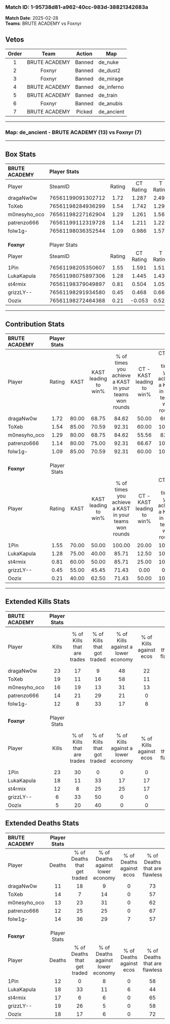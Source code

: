 ### Match ID: 1-95738d81-a962-40cc-983d-38821342683a  
**Match Date**: 2025-02-28  
**Teams**: BRUTE ACADEMY vs Foxnyr  

## Vetos  

| Order | Team | Action | Map |
| :---: | :--: | :----: | --- |
| 1 | BRUTE ACADEMY | Banned | de_nuke |
| 2 | Foxnyr | Banned | de_dust2 |
| 3 | Foxnyr | Banned | de_mirage |
| 4 | BRUTE ACADEMY | Banned | de_inferno |
| 5 | BRUTE ACADEMY | Banned | de_train |
| 6 | Foxnyr | Banned | de_anubis |
| 7 | BRUTE ACADEMY | Picked | de_ancient |

---  

### **Map**: de_ancient - BRUTE ACADEMY (13) vs Foxnyr (7)  
---  

## Box Stats  

| **BRUTE ACADEMY** | Player Stats      |        |           |          |       |       |       |         |        |      |     |
| :- | :- | :-: | :-: | :-: | :-: | :-: | :-: | :-: | :-: | :-: | :-: |
| Player            | SteamID           | Rating | CT Rating | T Rating | KAST  |  ADR  | Kills | Assists | Deaths | K/D  | HS% |
| dragaNw0w         | 76561199091302712 |  1.72  |   1.287   |  2.493   | 80.00 | 109.2 |  23   |    4    |   11   | 2.09 | 52  |
| ToXeb             | 76561198284936299 |  1.54  |   1.742   |  1.299   | 85.00 | 113.5 |  19   |    9    |   14   | 1.36 | 57  |
| m0nesyho_oco      | 76561198227162904 |  1.29  |   1.261   |  1.569   | 80.00 | 85.8  |  16   |    6    |   13   | 1.23 | 25  |
| patrenzo666       | 76561199112319728 |  1.14  |   1.211   |  1.224   | 80.00 | 62.7  |  14   |    1    |   12   | 1.17 | 57  |
| folw1g-           | 76561198036352544 |  1.09  |   0.986   |  1.574   | 85.00 | 70.5  |  12   |    7    |   14   | 0.86 | 50  |
|                   |                   |        |           |          |       |       |       |         |        |      |     |
|                   |                   |        |           |          |       |       |       |         |        |      |     |
|                   |                   |        |           |          |       |       |       |         |        |      |     |
| **Foxnyr**        | Player Stats      |        |           |          |       |       |       |         |        |      |     |
| Player            | SteamID           | Rating | CT Rating | T Rating | KAST  |  ADR  | Kills | Assists | Deaths | K/D  | HS% |
| 1Pin              | 76561198205350607 |  1.55  |   1.591   |  1.517   | 70.00 | 93.0  |  23   |    2    |   12   | 1.92 | 39  |
| LukaKapula        | 76561198075897306 |  1.28  |   1.445   |  1.430   | 75.00 | 105.9 |  18   |    6    |   18   | 1.00 | 55  |
| st4rmix           | 76561198379049897 |  0.81  |   0.504   |  1.054   | 60.00 | 67.9  |  12   |    5    |   17   | 0.71 | 58  |
| grizzLY--         | 76561198291934580 |  0.45  |   0.468   |  0.667   | 55.00 | 59.0  |   6   |   10    |   19   | 0.32 | 50  |
| Oozix             | 76561198272464368 |  0.21  |  -0.053   |  0.522   | 40.00 | 35.1  |   5   |    2    |   18   | 0.28 | 40  |
---  

## Contribution Stats  

| **BRUTE ACADEMY** | Player Stats |       |                      |                                                        |                           |                                                             |                          |                                                            |
| :- | :-: | :-: | :-: | :-: | :-: | :-: | :-: | :-: |
| Player            |    Rating    | KAST  | KAST leading to win% | % of times you achieve a KAST in your teams won rounds | CT - KAST leading to win% | CT - % of times you achieve a KAST in your teams won rounds | T - KAST leading to win% | T - % of times you achieve a KAST in your teams won rounds |
| dragaNw0w         |     1.72     | 80.00 |        68.75         |                         84.62                          |           50.00           |                            66.67                            |          87.50           |                           100.00                           |
| ToXeb             |     1.54     | 85.00 |        70.59         |                         92.31                          |           60.00           |                           100.00                            |          85.71           |                           85.71                            |
| m0nesyho_oco      |     1.29     | 80.00 |        68.75         |                         84.62                          |           55.56           |                            83.33                            |          85.71           |                           85.71                            |
| patrenzo666       |     1.14     | 80.00 |        75.00         |                         92.31                          |           66.67           |                           100.00                            |          85.71           |                           85.71                            |
| folw1g-           |     1.09     | 85.00 |        70.59         |                         92.31                          |           60.00           |                           100.00                            |          85.71           |                           85.71                            |
|                   |              |       |                      |                                                        |                           |                                                             |                          |                                                            |
|                   |              |       |                      |                                                        |                           |                                                             |                          |                                                            |
|                   |              |       |                      |                                                        |                           |                                                             |                          |                                                            |
| **Foxnyr**        | Player Stats |       |                      |                                                        |                           |                                                             |                          |                                                            |
| Player            |    Rating    | KAST  | KAST leading to win% | % of times you achieve a KAST in your teams won rounds | CT - KAST leading to win% | CT - % of times you achieve a KAST in your teams won rounds | T - KAST leading to win% | T - % of times you achieve a KAST in your teams won rounds |
| 1Pin              |     1.55     | 70.00 |        50.00         |                         100.00                         |           20.00           |                           100.00                            |          66.67           |                           100.00                           |
| LukaKapula        |     1.28     | 75.00 |        40.00         |                         85.71                          |           12.50           |                           100.00                            |          71.43           |                           83.33                            |
| st4rmix           |     0.81     | 60.00 |        50.00         |                         85.71                          |           25.00           |                           100.00                            |          62.50           |                           83.33                            |
| grizzLY--         |     0.45     | 55.00 |        45.45         |                         71.43                          |           0.00            |                            0.00                             |          83.33           |                           83.33                            |
| Oozix             |     0.21     | 40.00 |        62.50         |                         71.43                          |           50.00           |                           100.00                            |          66.67           |                           66.67                            |
---  

## Extended Kills Stats  

| **BRUTE ACADEMY** | Player Stats |                            |                            |                                    |                         |                              |                                 |                                       |                    |           |
| :- | :-: | :-: | :-: | :-: | :-: | :-: | :-: | :-: | :-: | :-: |
| Player            |    Kills     | % of Kills that are trades | % of Kills that got traded | % of Kills against a lower economy | % of Kills against ecos | % of Kills that are flawless | % of Kills that are close duels | % of Kills that are assisted by flash | Pistol Round Kills | AWP Kills |
| dragaNw0w         |      23      |             17             |             9              |                 48                 |           22            |              57              |               17                |                   0                   |         0          |     5     |
| ToXeb             |      19      |             11             |             16             |                 58                 |           11            |              68              |                5                |                   0                   |         0          |     0     |
| m0nesyho_oco      |      16      |             19             |             13             |                 31                 |           13            |              69              |                6                |                   6                   |         8          |     1     |
| patrenzo666       |      14      |             21             |             29             |                 21                 |            0            |              50              |               14                |                   7                   |         0          |     1     |
| folw1g-           |      12      |             8              |             33             |                 17                 |            8            |              42              |                8                |                   0                   |         0          |     1     |
|                   |              |                            |                            |                                    |                         |                              |                                 |                                       |                    |           |
|                   |              |                            |                            |                                    |                         |                              |                                 |                                       |                    |           |
|                   |              |                            |                            |                                    |                         |                              |                                 |                                       |                    |           |
| **Foxnyr**        | Player Stats |                            |                            |                                    |                         |                              |                                 |                                       |                    |           |
| Player            |    Kills     | % of Kills that are trades | % of Kills that got traded | % of Kills against a lower economy | % of Kills against ecos | % of Kills that are flawless | % of Kills that are close duels | % of Kills that are assisted by flash | Pistol Round Kills | AWP Kills |
| 1Pin              |      23      |             30             |             0              |                 0                  |            0            |              78              |                9                |                   4                   |         0          |     5     |
| LukaKapula        |      18      |             11             |             33             |                 17                 |           17            |              67              |                6                |                   6                   |         0          |     2     |
| st4rmix           |      12      |             8              |             25             |                 25                 |           17            |              33              |                0                |                   0                   |         0          |     0     |
| grizzLY--         |      6       |             33             |             50             |                 0                  |            0            |              83              |                0                |                  17                   |         0          |     2     |
| Oozix             |      5       |             20             |             40             |                 0                  |            0            |              20              |                0                |                   0                   |         1          |     0     |
## Extended Deaths Stats  

| **BRUTE ACADEMY** | Player Stats |                             |                                   |                          |                               |                            |                           |               |
| :- | :-: | :-: | :-: | :-: | :-: | :-: | :-: | :-: |
| Player            |    Deaths    | % of Deaths that get traded | % of Deaths against lower economy | % of Deaths against ecos | % of Deaths that are flawless | % of Deaths that are close | % of Deaths while blinded | Deaths to AWP |
| dragaNw0w         |      11      |             18              |                 9                 |            0             |              73               |             9              |             0             |       0       |
| ToXeb             |      14      |              7              |                14                 |            0             |              57               |             7              |            14             |       0       |
| m0nesyho_oco      |      13      |             23              |                31                 |            0             |              62               |             0              |             8             |       0       |
| patrenzo666       |      12      |             25              |                25                 |            0             |              67               |             0              |             0             |       1       |
| folw1g-           |      14      |             36              |                29                 |            7             |              57               |             7              |             0             |       0       |
|                   |              |                             |                                   |                          |                               |                            |                           |               |
|                   |              |                             |                                   |                          |                               |                            |                           |               |
|                   |              |                             |                                   |                          |                               |                            |                           |               |
| **Foxnyr**        | Player Stats |                             |                                   |                          |                               |                            |                           |               |
| Player            |    Deaths    | % of Deaths that get traded | % of Deaths against lower economy | % of Deaths against ecos | % of Deaths that are flawless | % of Deaths that are close | % of Deaths while blinded | Deaths to AWP |
| 1Pin              |      12      |              0              |                 8                 |            0             |              58               |             8              |             0             |       0       |
| LukaKapula        |      18      |             33              |                11                 |            6             |              44               |             17             |             0             |       1       |
| st4rmix           |      17      |              6              |                 6                 |            0             |              65               |             6              |             0             |       3       |
| grizzLY--         |      19      |             26              |                 5                 |            0             |              58               |             16             |             0             |       2       |
| Oozix             |      18      |             17              |                 6                 |            0             |              72               |             6              |            11             |       2       |
